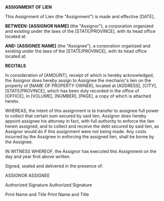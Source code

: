 **ASSIGNMENT OF LIEN**

This Assignment of Lien (the "Assignment") is made and effective
\[DATE\],

**BETWEEN: \[ASSIGNOR NAME\]** (the \"Assignor\"), a corporation
organized and existing under the laws of the \[STATE/PROVINCE\], with
its head office located at:

**AND: \[ASSIGNEE NAME\]** (the \"Assignee\"), a corporation organized
and existing under the laws of the \[STATE/PROVINCE\], with its head
office located at:

**RECITALS**

In consideration of \[AMOUNT\], receipt of which is hereby acknowledged,
the Assignor does hereby assign to Assignee the mechanic\'s lien on the
property of \[NAME OF PROPERTY OWNER\], located at \[ADDRESS\],
\[CITY\], \[STATE/PROVINCE\], which has been duly recorded in the office
of \[OFFICE\], in \[VOLUME\], \[NUMBER\], \[PAGE\], a copy of which is
attached hereto.

WHEREAS, the intent of this assignment is to transfer to assignee full
power to collect that certain sum secured by said lien, Assignor does
hereby appoint assignee his attorney in fact, with full authority to
enforce the lien herein assigned, and to collect and receive the debt
secured by said lien, as Assignor would do if this assignment were not
being made. Any costs incurred by the Assignee in enforcing the assigned
lien, shall be borne by the Assignee.

IN WITNESS WHEREOF, the Assignor has executed this Assignment on the day
and year first above written.

Signed, sealed and delivered in the presence of:

ASSIGNOR ASSIGNEE

Authorized Signature Authorized Signature

Print Name and Title Print Name and Title
